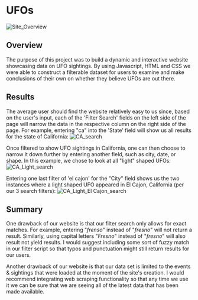 # UFOs
![Site_Overview](https://user-images.githubusercontent.com/82347825/124340938-e5a79d80-db86-11eb-992d-c8c90a6ec41b.png)

## Overview
The purpose of this project was to build a dynamic and interactive website showcasing data on UFO sightings. By using Javascript, HTML and CSS we were able to construct a filterable dataset for users to examine and make conclusions of their own on whether they believe UFOs are out there.

## Results
The average user should find the website relatively easy to us since, based on the user's input, each of the 'Filter Search' fields on the left side of the page will narrow the data in the respective column on the right side of the page. For example, entering "ca" into the 'State' field will show us all results for the state of California:
![CA_search](https://user-images.githubusercontent.com/82347825/124396457-ab99e100-dcd7-11eb-83c8-0a760ba3719f.png)


Once filtered to show UFO sightings in California, one can then choose to narrow it down further by entering another field, such as city, date, or shape. In this example, we chose to look at all "light" shaped UFOs: 
![CA_Light_search](https://user-images.githubusercontent.com/82347825/124396459-b18fc200-dcd7-11eb-8c46-f2e1c6b3a7e3.png)

Entering one last filter of 'el cajon' for the "City" field shows us the two instances where a light shaped UFO appeared in El Cajon, California (per our 3 search filters):
![CA_Light_El Cajon_search](https://user-images.githubusercontent.com/82347825/124396463-b5bbdf80-dcd7-11eb-91c3-f1137b4aac5f.png)


## Summary
One drawback of our website is that our filter search only allows for exact matches. For example, entering "*frenso*" instead of "*fresno*" will not return a result. Similarly, using capital letters "*Fresno*" instead of "*fresno*" will also result not yield results. I would suggest including some sort of fuzzy match in our filter script so that typos and punctuation might still return results for our users.

Another drawback of our website is that our data set is limited to the events & sightings that were loaded at the moment of the site's creation. I would recommend integrating web scraping functionality so that any time we use it we can be sure that we are seeing all of the latest data that has been made available.

